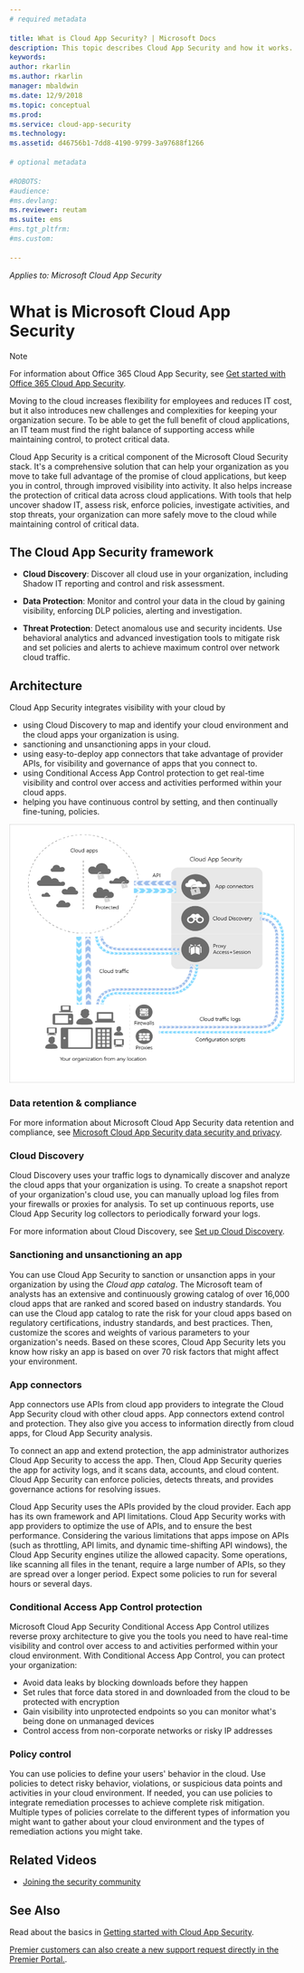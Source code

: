 ```yaml
---
# required metadata

title: What is Cloud App Security? | Microsoft Docs
description: This topic describes Cloud App Security and how it works.
keywords:
author: rkarlin
ms.author: rkarlin
manager: mbaldwin
ms.date: 12/9/2018
ms.topic: conceptual
ms.prod:
ms.service: cloud-app-security
ms.technology:
ms.assetid: d46756b1-7dd8-4190-9799-3a97688f1266

# optional metadata

#ROBOTS:
#audience:
#ms.devlang:
ms.reviewer: reutam
ms.suite: ems
#ms.tgt_pltfrm:
#ms.custom:

---
```


*Applies to: Microsoft Cloud App Security*


# What is Microsoft Cloud App Security

> [!NOTE]
> For information about Office 365 Cloud App Security, see [Get started with Office 365 Cloud App Security](https://support.office.com/article/Get-started-with-Advanced-Management-Security-d9ee4d67-f2b3-42b4-9c9e-c4529904990a).

Moving to the cloud increases flexibility for employees and reduces IT cost, but it also introduces new challenges and complexities for keeping your organization secure. To be able to get the full benefit of cloud applications, an IT team must find the right balance of supporting access while maintaining control, to protect critical data.  

Cloud App Security is a critical component of the Microsoft Cloud Security stack. It's a comprehensive solution that can help your organization as you move to take full advantage of the promise of cloud applications, but keep you in control, through improved visibility into activity. It also helps increase the protection of critical data across cloud applications. With tools that help uncover shadow IT, assess risk, enforce policies, investigate activities, and stop threats, your organization can more safely move to the cloud while maintaining control of critical data. 

## The Cloud App Security framework  

- **Cloud Discovery**: Discover all cloud use in your organization, including Shadow IT reporting and control and risk assessment.
    
- **Data Protection**: Monitor and control your data in the cloud by gaining visibility, enforcing DLP policies, alerting and investigation. 
    
- **Threat Protection**: Detect anomalous use and security incidents. Use behavioral analytics and advanced investigation tools to mitigate risk and set policies and alerts to achieve maximum control over network cloud traffic.

## Architecture  

Cloud App Security integrates visibility with your cloud by  

-   using Cloud Discovery to map and identify your cloud environment and the cloud apps your organization is using.
-   sanctioning and unsanctioning apps in your cloud.  
-   using easy-to-deploy app connectors that take advantage of provider APIs, for visibility and governance of apps that you connect to.  
-	using Conditional Access App Control protection to get real-time visibility and control over access and activities performed within your cloud apps.
-   helping you have continuous control by setting, and then continually fine-tuning, policies.  

![Cloud App Security architecture diagram](./media/proxy-architecture.png)  

### Data retention & compliance
For more information about Microsoft Cloud App Security data retention and compliance, see [Microsoft Cloud App Security data security and privacy](cas-compliance-trust.md).

### Cloud Discovery  

Cloud Discovery uses your traffic logs to dynamically discover and analyze the cloud apps that your organization is using. To create a snapshot report of your organization's cloud use, you can manually upload log files from your firewalls or proxies for analysis. To set up continuous reports, use Cloud App Security log collectors to periodically forward your logs.  

For more information about Cloud Discovery, see [Set up Cloud Discovery](set-up-cloud-discovery.md).

### Sanctioning and unsanctioning an app  

You can use Cloud App Security to sanction or unsanction apps in your organization by using the *Cloud app catalog*. The Microsoft team of analysts has an extensive and continuously growing catalog of over 16,000 cloud apps that are ranked and scored based on industry standards. You can use the Cloud app catalog to rate the risk for your cloud apps based on regulatory certifications, industry standards, and best practices. Then, customize the scores and weights of various parameters to your organization's needs. Based on these scores, Cloud App Security lets you know how risky an app is based on over 70 risk factors that might affect your environment.  

### App connectors  
App connectors use APIs from cloud app providers to integrate the Cloud App Security cloud with other cloud apps. App connectors extend control and protection. They also give you access to information directly from cloud apps, for Cloud App Security analysis.  

To connect an app and extend protection, the app administrator authorizes Cloud App Security to access the app. Then, Cloud App Security queries the app for activity logs, and it scans data, accounts, and cloud content. Cloud App Security can enforce policies, detects threats, and provides governance actions for resolving issues.  

Cloud App Security uses the APIs provided by the cloud provider. Each app has its own framework and API limitations. Cloud App Security works with app providers to optimize the use of APIs, and to ensure the best performance. Considering the various limitations that apps impose on APIs (such as throttling, API limits, and dynamic time-shifting API windows), the Cloud App Security engines utilize the allowed capacity. Some operations, like scanning all files in the tenant, require a large number of APIs, so they are spread over a longer period. Expect some policies to run for several hours or several days.  

### Conditional Access App Control protection
Microsoft Cloud App Security Conditional Access App Control utilizes reverse proxy architecture to give you the tools you need to have real-time visibility and control over access to and activities performed within your cloud environment. With Conditional Access App Control, you can protect your organization: 
-	Avoid data leaks by blocking downloads before they happen
-	Set rules that force data stored in and downloaded from the cloud to be protected with encryption
-	Gain visibility into unprotected endpoints so you can monitor what's being done on unmanaged devices
-	Control access from non-corporate networks or risky IP addresses

### Policy control  

You can use policies to define your users' behavior in the cloud. Use policies to detect risky behavior, violations, or suspicious data points and activities in your cloud environment. If needed, you can use policies to integrate remediation processes to achieve complete risk mitigation. Multiple types of policies correlate to the different types of information you might want to gather about your cloud environment and the types of remediation actions you might take.  

## Related Videos
- [Joining the security community](https://channel9.msdn.com/Shows/Microsoft-Security/Join-the-Security-Community)

## See Also  

Read about the basics in [Getting started with Cloud App Security](getting-started-with-cloud-app-security.md).    

[Premier customers can also create a new support request directly in the Premier Portal.](https://premier.microsoft.com/).   